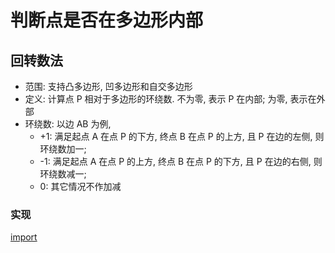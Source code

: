 # 判断点是否在多边形内部

## 回转数法

* 范围: 支持凸多边形, 凹多边形和自交多边形
* 定义: 计算点 P 相对于多边形的环绕数. 不为零, 表示 P 在内部; 为零, 表示在外部
* 环绕数: 以边 AB 为例, 
  * +1: 满足起点 A 在点 P 的下方, 终点 B 在点 P 的上方, 且 P 在边的左侧, 则环绕数加一; 
  * -1: 满足起点 A 在点 P 的上方, 终点 B 在点 P 的下方, 且 P 在边的右侧, 则环绕数减一;
  * 0: 其它情况不作加减

### 实现

[import](../../src/graph/point_in_polygon.h)
